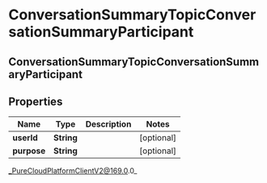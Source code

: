 # ConversationSummaryTopicConversationSummaryParticipant

## ConversationSummaryTopicConversationSummaryParticipant

## Properties

|Name | Type | Description | Notes|
|------------ | ------------- | ------------- | -------------|
| **userId** | **String** |  | [optional] |
| **purpose** | **String** |  | [optional] |



_PureCloudPlatformClientV2@169.0.0_
